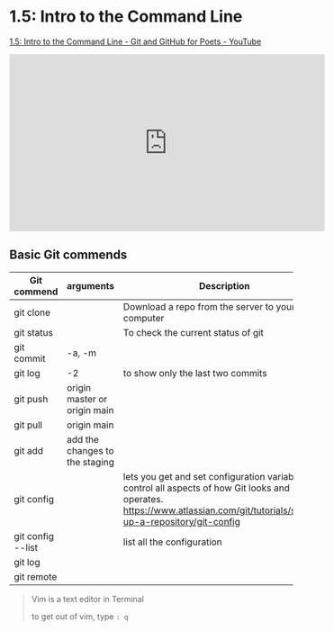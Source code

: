 # 1.5: Intro to the Command Line

[1.5: Intro to the Command Line - Git and GitHub for Poets - YouTube](https://www.youtube.com/watch?v=oK8EvVeVltE&t=1s&ab_channel=TheCodingTrain)

<iframe width="560" height="315" src="https://www.youtube.com/embed/oK8EvVeVltE" title="YouTube video player" frameborder="0" allow="accelerometer; autoplay; clipboard-write; encrypted-media; gyroscope; picture-in-picture; web-share" allowfullscreen></iframe>

## Basic Git commends

| Git commend       | arguments                      | Description                                                                                                                                                                         |
| ----------------- | ------------------------------ | ----------------------------------------------------------------------------------------------------------------------------------------------------------------------------------- |
| git clone         |                                | Download a repo from the server to your local computer                                                                                                                              |
| git status        |                                | To check the current status of git                                                                                                                                                                                    |
| git commit        | -a, -m                         |                                                                                                                                                                                     |
| git log           | -2                             | to show only the last two commits                                                                                                                                                   |
| git push          | origin master or origin main   |                                                                                                                                                                                     |
| git pull          | origin main                    |                                                                                                                                                                                     |
| git add           | add the changes to the staging |                                                                                                                                                                                     |
| git config        |                                | lets you get and set configuration variables that control all aspects of how Git looks and operates.<br/>https://www.atlassian.com/git/tutorials/setting-up-a-repository/git-config |
| git config --list |                                | list all the configuration                                                                                                                                                          |
| git log           |                                |                                                                                                                                                                                     |
| git remote        |                                |                                                                                                                                                                                     |

> Vim is a text editor in Terminal
> 
> to get out of vim, type `: q`
